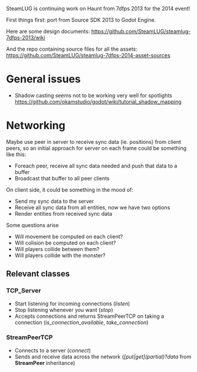 SteamLUG is continuing work on Haunt from 7dfps 2013 for the 2014 event!

First things first: port from Source SDK 2013 to Godot Engine.

Here are some design documents:
https://github.com/SteamLUG/steamlug-7dfps-2013/wiki

And the repo containing source files for all the assets:
https://github.com/SteamLUG/steamlug-7dfps-2014-asset-sources


# General issues

* Shadow casting seems not to be working very well for spotlights
https://github.com/okamstudio/godot/wiki/tutorial_shadow_mapping


# Networking

Maybe use peer in server to receive sync data (ie. positions) from client peers,
so an initial approach for server on each frame could be something like this:

* Foreach peer, receive all sync data needed and push that data to a buffer
* Broadcast that buffer to all peer clients

On client side, it could be something in the mood of:

* Send my sync data to the server
* Receive all sync data from all entities, now we have two options
* Render entities from received sync data

Some questions arise

* Will movement be computed on each client?
* Will colision be computed on each client?
* Will players collide between them?
* Will players collide with the monster?

## Relevant classes

### TCP\_Server
* Start listening for incoming connections (*listen*)
* Stop listening whenever you want (*stop*)
* Accepts connections and returns StreamPeerTCP on taking a connection (*is_connection_available*, *take_connection*)

### StreamPeerTCP
* Connects to a server (*connect*)
* Sends and receive data across the network (*[put|get]_(partial_)?data* from **StreamPeer** inheritance)

